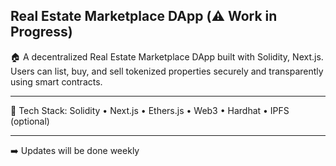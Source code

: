 ## Real Estate Marketplace DApp (⚠️ Work in Progress)

🏠 A decentralized Real Estate Marketplace DApp built with Solidity, Next.js. Users can list, buy, and sell tokenized properties securely and transparently using smart contracts. 

---
  
🔧 Tech Stack: Solidity • Next.js • Ethers.js • Web3 • Hardhat • IPFS (optional)   

---

 ➡️ Updates will be done weekly
